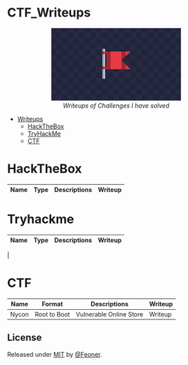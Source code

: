 # CTF_Writeups
<p align="center">
<img src="resources/ctf.png">
<br>
<i>Writeups of Challenges I have solved</i>

</p>

* [Writeups](https://github.com/Feoner/CTF)
    * [HackTheBox](#hackthebox)
    * [TryHackMe](#tryhackme)
    * [CTF](#ctf)
    

# HackTheBox
| Name  | Type | Descriptions | Writeup | 
| ----- | ---- | ------------ | ------- |

# Tryhackme
| Name  | Type | Descriptions | Writeup | 
| ----- | ---- | ------------ | ------- |
|

# CTF
| Name  | Format | Descriptions | Writeup | 
| ----- | ------ | ------------ | ------- |
| Nycon | Root to Boot | Vulnerable Online Store | Writeup |



## License

Released under [MIT](/LICENSE) by [@Feoner](https://github.com/Feoner).
